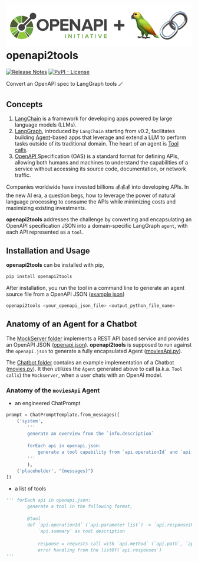 # <img src="./icon.png"/>openapi2tools

[![Release Notes](https://img.shields.io/github/release/langchain-ai/langchain?style=flat-square)](https://github.com/langchain-ai/langchain/releases)
[![PyPI - License](https://img.shields.io/pypi/l/langchain-core?style=flat-square)](https://opensource.org/licenses/MIT)

Convert an OpenAPI spec to LangGraph tools 🪄

## Concepts
1. [LangChain](https://python.langchain.com/v0.2/docs/introduction/) is a framework for developing apps powered by large language models (LLMs).
2. [LangGraph](https://langchain-ai.github.io/langgraph/), introduced by 
`LangChain` starting from v0.2, facilitates building [Agent](https://python.langchain.com/v0.2/docs/tutorials/agents/)-based apps that leverage and extend a LLM to perform tasks outside of its traditional domain. The heart of an agent is [Tool calls](https://python.langchain.com/v0.2/docs/how_to/tool_calling/#tool-calls).
3. [OpenAPI ](https://learn.openapis.org/introduction.html) Specification (OAS) is a standard format for defining APIs, allowing both humans and machines to understand the capabilities of a service without accessing its source code, documentation, or network traffic.

Companies worldwide have invested billions 💰💰💰 into developing APIs. In the new AI era, a question begs, how to leverage the power of natural language processing to consume the APIs while minimizing costs and maximizing existing investments.

**openapi2tools** addresses the challenge by converting and encapsulating an OpenAPI specification JSON into a domain-specific LangGraph `agent`, with each API represented as a `tool`.


## Installation and Usage

**openapi2tools** can be installed with pip,

```bash
pip install openapi2tools
```
After installation, you run the tool in a command line to generate an agent source file from a OpenAPI JSON ([example json](./MockServer/openapi.json))
```bash
openapi2tools <your_openapi_json_file> <output_python_file_name>
```

## Anatomy of an Agent for a Chatbot

The [MockServer folder](./MockServer/README.md) implements a REST API based service and provides an OpenAPI JSON ([openapi.json](./MockServer/openapi.json)). **openapi2tools** is supposed to run against the `openapi.json` to generate a fully encapsulated Agent ([moviesApi.py](./Chatbot/moviesApi.py)).

The [Chatbot folder](./Chatbot/README.md) contains an example implementation of a Chatbot ([movies.py](./Chatbot/movies.py)). It then utilizes the `Agent` generated above to call (a.k.a. `Tool calls`) the `Mockserver`, when a user chats with an OpenAI model.

### Anatomy of the `moviesApi` Agent

+ an engineered ChatPrompt
```python
prompt = ChatPromptTemplate.from_messages([
    ('system', 
        '''
        generate an overview from the `info.description`

        forEach api in openapi.json:
            generate a tool capability from `api.operationId` and `api.summary`
        '''
        ),
    ('placeholder', "{messages}")
])
```
+ a list of tools
```python
''' forEach api in openapi.json:
        generate a tool in the following format,
    
        @tool
        def `api.operationId` (`api.parameter list`) -> `api.response(HTTP 200)':
            `api.summary` as tool description
        
            response = requests call with `api.method` (`api.path`, `api.query`,`api.requestBody`)
            error handling from the listOf(`api.responses`)
'''
```